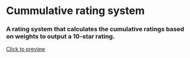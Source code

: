 # Cummulative rating system
### A rating system that calculates the cumulative ratings based on weights to output a 10-star rating.

[Click to preview](https://tarakiga.github.io/ratingsSystem/)
